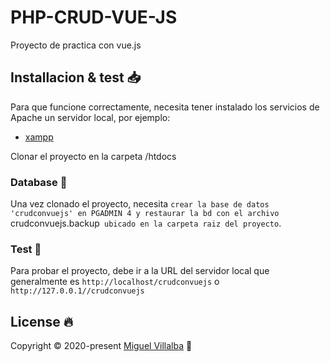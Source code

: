 # PHP-CRUD-VUE-JS
Proyecto de practica con vue.js 

## Installacion & test 📥
Para que funcione correctamente, necesita tener instalado los servicios de Apache un servidor local, por ejemplo:
  
* [xampp](https://www.apachefriends.org/download.html)  

Clonar el proyecto en la carpeta /htdocs

### Database 💾
Una vez clonado el proyecto, necesita `crear la base de datos 'crudconvuejs' en PGADMIN 4 y restaurar la bd con el archivo `crudconvuejs.backup` ubicado en la carpeta raiz del proyecto`. 

### Test 🧪 
Para probar el proyecto, debe ir a la URL del servidor local que generalmente es `http://localhost/crudconvuejs` o `http://127.0.0.1//crudconvuejs`

## License 🔥
Copyright © 2020-present [Miguel Villalba](https://github.com/RiderMike27) 🧔

